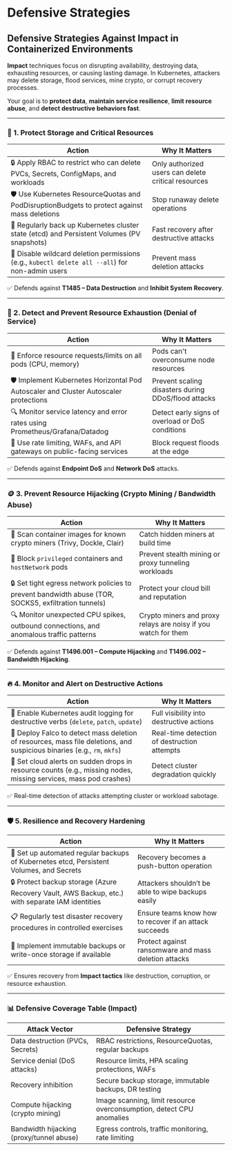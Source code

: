 # Defensive Strategies

## **Defensive Strategies Against Impact in Containerized Environments**

**Impact** techniques focus on disrupting availability, destroying data, exhausting resources, or causing lasting damage. In Kubernetes, attackers may delete storage, flood services, mine crypto, or corrupt recovery processes.

Your goal is to **protect data**, **maintain service resilience**, **limit resource abuse**, and **detect destructive behaviors fast**.

***

### 🧰 1. **Protect Storage and Critical Resources**

| Action                                                                                          | Why It Matters                                      |
| ----------------------------------------------------------------------------------------------- | --------------------------------------------------- |
| 🔒 Apply RBAC to restrict who can delete PVCs, Secrets, ConfigMaps, and workloads               | Only authorized users can delete critical resources |
| 🛡️ Use Kubernetes ResourceQuotas and PodDisruptionBudgets to protect against mass deletions    | Stop runaway delete operations                      |
| 📜 Regularly back up Kubernetes cluster state (etcd) and Persistent Volumes (PV snapshots)      | Fast recovery after destructive attacks             |
| 🚫 Disable wildcard deletion permissions (e.g., `kubectl delete all --all`) for non-admin users | Prevent mass deletion attacks                       |

✅ Defends against **T1485 – Data Destruction** and **Inhibit System Recovery**.

***

### 📡 2. **Detect and Prevent Resource Exhaustion (Denial of Service)**

| Action                                                                                | Why It Matters                                      |
| ------------------------------------------------------------------------------------- | --------------------------------------------------- |
| 📜 Enforce resource requests/limits on all pods (CPU, memory)                         | Pods can't overconsume node resources               |
| 🛡️ Implement Kubernetes Horizontal Pod Autoscaler and Cluster Autoscaler protections | Prevent scaling disasters during DDoS/flood attacks |
| 🔍 Monitor service latency and error rates using Prometheus/Grafana/Datadog           | Detect early signs of overload or DoS conditions    |
| 📡 Use rate limiting, WAFs, and API gateways on public-facing services                | Block request floods at the edge                    |

✅ Defends against **Endpoint DoS** and **Network DoS** attacks.

***

### 🪙 3. **Prevent Resource Hijacking (Crypto Mining / Bandwidth Abuse)**

| Action                                                                                              | Why It Matters                                                 |
| --------------------------------------------------------------------------------------------------- | -------------------------------------------------------------- |
| 📜 Scan container images for known crypto miners (Trivy, Dockle, Clair)                             | Catch hidden miners at build time                              |
| 🚫 Block `privileged` containers and `hostNetwork` pods                                             | Prevent stealth mining or proxy tunneling workloads            |
| 🔒 Set tight egress network policies to prevent bandwidth abuse (TOR, SOCKS5, exfiltration tunnels) | Protect your cloud bill and reputation                         |
| 🔍 Monitor unexpected CPU spikes, outbound connections, and anomalous traffic patterns              | Crypto miners and proxy relays are noisy if you watch for them |

✅ Defends against **T1496.001 – Compute Hijacking** and **T1496.002 – Bandwidth Hijacking**.

***

### 🔥 4. **Monitor and Alert on Destructive Actions**

| Action                                                                                                                  | Why It Matters                              |
| ----------------------------------------------------------------------------------------------------------------------- | ------------------------------------------- |
| 📜 Enable Kubernetes audit logging for destructive verbs (`delete`, `patch`, `update`)                                  | Full visibility into destructive actions    |
| 📡 Deploy Falco to detect mass deletion of resources, mass file deletions, and suspicious binaries (e.g., `rm`, `mkfs`) | Real-time detection of destruction attempts |
| 🔔 Set cloud alerts on sudden drops in resource counts (e.g., missing nodes, missing services, mass pod crashes)        | Detect cluster degradation quickly          |

✅ Real-time detection of attacks attempting cluster or workload sabotage.

***

### 🛡️ 5. **Resilience and Recovery Hardening**

| Action                                                                                          | Why It Matters                                         |
| ----------------------------------------------------------------------------------------------- | ------------------------------------------------------ |
| 🔄 Set up automated regular backups of Kubernetes etcd, Persistent Volumes, and Secrets         | Recovery becomes a push-button operation               |
| 🔒 Protect backup storage (Azure Recovery Vault, AWS Backup, etc.) with separate IAM identities | Attackers shouldn’t be able to wipe backups easily     |
| 📋 Regularly test disaster recovery procedures in controlled exercises                          | Ensure teams know how to recover if an attack succeeds |
| 🧠 Implement immutable backups or write-once storage if available                               | Protect against ransomware and mass deletion attacks   |

✅ Ensures recovery from **Impact tactics** like destruction, corruption, or resource exhaustion.

***

### 📊 Defensive Coverage Table (Impact)

| Attack Vector                            | Defensive Strategy                                                   |
| ---------------------------------------- | -------------------------------------------------------------------- |
| Data destruction (PVCs, Secrets)         | RBAC restrictions, ResourceQuotas, regular backups                   |
| Service denial (DoS attacks)             | Resource limits, HPA scaling protections, WAFs                       |
| Recovery inhibition                      | Secure backup storage, immutable backups, DR testing                 |
| Compute hijacking (crypto mining)        | Image scanning, limit resource overconsumption, detect CPU anomalies |
| Bandwidth hijacking (proxy/tunnel abuse) | Egress controls, traffic monitoring, rate limiting                   |

